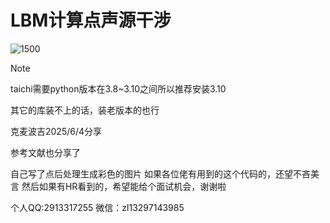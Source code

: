 # LBM计算点声源干涉

![1500](C:\Users\zhangliang\Desktop\LBM压力波-声学\OutPut_PNG\1500.png)

> [!NOTE]
>
> taichi需要python版本在3.8~3.10之间所以推荐安装3.10
>
> 其它的库装不上的话，装老版本的也行

克麦波吉2025/6/4分享

参考文献也分享了

自己写了点后处理生成彩色的图片
如果各位佬有用到的这个代码的，还望不吝美言
然后如果有HR看到的，希望能给个面试机会，谢谢啦

个人QQ:2913317255
   微信：zl13297143985

